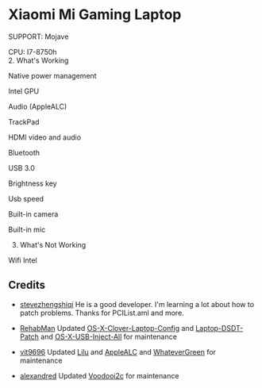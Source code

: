 # Xiaomi Mi Gaming Laptop

SUPPORT: Mojave<br />

CPU: I7-8750h <br />
2. What's Working <br />

Native power management <br />

Intel GPU <br />

Audio (AppleALC) <br />

TrackPad <br />

HDMI video and audio <br />

Bluetooth <br />

USB 3.0 <br />

Brightness key <br />

Usb speed <br />

Built-in camera <br />

Built-in mic <br />

3. What's Not Working <br />

Wifi Intel <br />

## Credits

- [stevezhengshiqi](https://github.com/stevezhengshiqi) He is a good developer. I'm learning a lot about how to patch problems. Thanks for PCIList.aml and more.

- [RehabMan](https://github.com/RehabMan) Updated [OS-X-Clover-Laptop-Config](https://github.com/RehabMan/OS-X-Clover-Laptop-Config) and [Laptop-DSDT-Patch](https://github.com/RehabMan/Laptop-DSDT-Patch) and [OS-X-USB-Inject-All](https://github.com/RehabMan/OS-X-USB-Inject-All) for maintenance

- [vit9696](https://github.com/vit9696) Updated [Lilu](https://github.com/vit9696/Lilu) and [AppleALC](https://github.com/vit9696/AppleALC) and [WhateverGreen](https://github.com/vit9696/WhateverGreen)  for maintenance

- [alexandred](https://github.com/alexandred) Updated [Voodooi2c](https://github.com/alexandred/VoodooI2C) for maintenance
